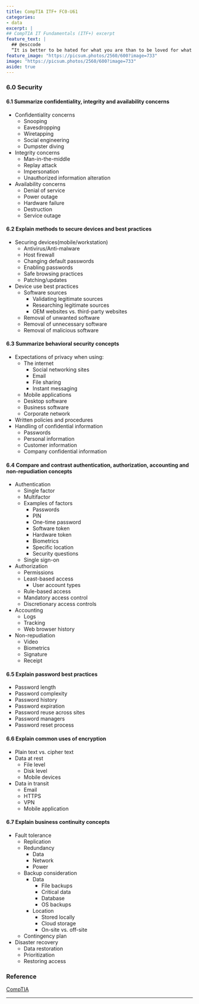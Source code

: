 ```yaml
---
title: CompTIA ITF+ FC0-U61
categories:
- data
excerpt: |
## CompTIA IT Fundamentals (ITF+) excerpt
feature_text: |  
  ## @esccode
  “It is better to be hated for what you are than to be loved for what you are not.” ― Andre Gide, Autumn Leaves
feature_image: "https://picsum.photos/2560/600?image=733"
image: "https://picsum.photos/2560/600?image=733"
aside: true
---
```


### 6.0 Security

#### 6.1 Summarize confidentiality, integrity and availability concerns

- Confidentiality concerns
  - Snooping
  - Eavesdropping
  - Wiretapping
  - Social engineering
  - Dumpster diving
- Integrity concerns
  - Man-in-the-middle
  - Replay attack
  - Impersonation
  - Unauthorized information alteration
- Availability concerns
  - Denial of service
  - Power outage
  - Hardware failure
  - Destruction
  - Service outage

#### 6.2 Explain methods to secure devices and best practices

- Securing devices(mobile/workstation)
  - Antivirus/Anti-malware
  - Host firewall
  - Changing default passwords
  - Enabling passwords
  - Safe browsing practices
  - Patching/updates
- Device use best practices
  - Software sources
    - Validating legitimate sources
    - Researching legitimate sources
    - OEM websites vs. third-party websites
  - Removal of unwanted software
  - Removal of unnecessary software
  - Removal of malicious software

#### 6.3 Summarize behavioral security concepts

- Expectations of privacy when using:
  - The internet
    - Social networking sites
    - Email
    - File sharing
    - Instant messaging
  - Mobile applications
  - Desktop software
  - Business software
  - Corporate network
- Written policies and procedures
- Handling of confidential information
  - Passwords
  - Personal information
  - Customer information
  - Company confidential information

#### 6.4 Compare and contrast authentication, authorization, accounting and non-repudiation concepts

- Authentication
  - Single factor
  - Multifactor
  - Examples of factors
    - Passwords
    - PIN
    - One-time password
    - Software token
    - Hardware token
    - Biometrics
    - Specific location
    - Security questions
  - Single sign-on
- Authorization
  - Permissions
  - Least-based access
    - User account types
  - Rule-based access
  - Mandatory access control
  - Discretionary access controls
- Accounting
  - Logs
  - Tracking
  - Web browser history
- Non-repudiation
  - Video
  - Biometrics
  - Signature
  - Receipt

#### 6.5 Explain password best practices

- Password length
- Password complexity
- Password history
- Password expiration
- Password reuse across sites
- Password managers
- Password reset process

#### 6.6 Explain common uses of encryption

- Plain text vs. cipher text
- Data at rest
  - File level
  - Disk level
  - Mobile devices
- Data in transit
  - Email
  - HTTPS
  - VPN
  - Mobile application

#### 6.7 Explain business continuity concepts

- Fault tolerance
  - Replication
  - Redundancy
    - Data
    - Network
    - Power
  - Backup consideration
    - Data
      - File backups
      - Critical data
      - Database
      - OS backups
    - Location
      - Stored locally
      - Cloud storage
      - On-site vs. off-site
  - Contingency plan
- Disaster recovery
  - Data restoration
  - Prioritization
  - Restoring access


### Reference

[CompTIA](https://comptia.org)

---
